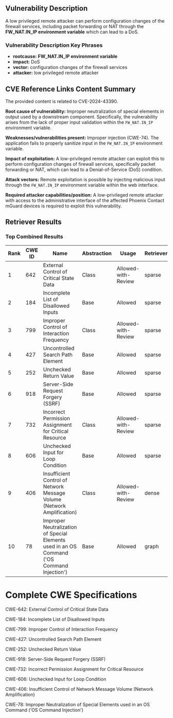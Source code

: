 ## Vulnerability Description
A low privileged remote attacker can perform configuration changes of the firewall services, including packet forwarding or NAT through the **FW_NAT.IN_IP environment variable** which can lead to a DoS.

### Vulnerability Description Key Phrases
- **rootcause:** **FW_NAT.IN_IP environment variable**
- **impact:** DoS
- **vector:** configuration changes of the firewall services
- **attacker:** low privileged remote attacker

## CVE Reference Links Content Summary
The provided content is related to CVE-2024-43390.

**Root cause of vulnerability:**
Improper neutralization of special elements in output used by a downstream component. Specifically, the vulnerability arises from the lack of proper input validation within the `FW_NAT.IN_IP` environment variable.

**Weaknesses/vulnerabilities present:**
Improper injection (CWE-74). The application fails to properly sanitize input in the `FW_NAT.IN_IP` environment variable.

**Impact of exploitation:**
A low-privileged remote attacker can exploit this to perform configuration changes of firewall services, specifically packet forwarding or NAT, which can lead to a Denial-of-Service (DoS) condition.

**Attack vectors:**
Remote exploitation is possible by injecting malicious input through the `FW_NAT.IN_IP` environment variable within the web interface.

**Required attacker capabilities/position:**
A low-privileged remote attacker with access to the administrative interface of the affected Phoenix Contact mGuard devices is required to exploit this vulnerability.

## Retriever Results

### Top Combined Results

| Rank | CWE ID | Name | Abstraction | Usage  | Retrievers | Individual Scores |
|------|--------|------|-------------|-------|------------|-------------------|
| 1 | 642 | External Control of Critical State Data | Class | Allowed-with-Review | sparse | 0.200 |
| 2 | 184 | Incomplete List of Disallowed Inputs | Base | Allowed | sparse | 0.180 |
| 3 | 799 | Improper Control of Interaction Frequency | Class | Allowed-with-Review | sparse | 0.178 |
| 4 | 427 | Uncontrolled Search Path Element | Base | Allowed | sparse | 0.178 |
| 5 | 252 | Unchecked Return Value | Base | Allowed | sparse | 0.175 |
| 6 | 918 | Server-Side Request Forgery (SSRF) | Base | Allowed | sparse | 0.174 |
| 7 | 732 | Incorrect Permission Assignment for Critical Resource | Class | Allowed-with-Review | sparse | 0.172 |
| 8 | 606 | Unchecked Input for Loop Condition | Base | Allowed | sparse | 0.172 |
| 9 | 406 | Insufficient Control of Network Message Volume (Network Amplification) | Class | Allowed-with-Review | dense | 0.524 |
| 10 | 78 | Improper Neutralization of Special Elements used in an OS Command ('OS Command Injection') | Base | Allowed | graph | 0.003 |



# Complete CWE Specifications

CWE-642: External Control of Critical State Data

CWE-184: Incomplete List of Disallowed Inputs

CWE-799: Improper Control of Interaction Frequency

CWE-427: Uncontrolled Search Path Element

CWE-252: Unchecked Return Value

CWE-918: Server-Side Request Forgery (SSRF)

CWE-732: Incorrect Permission Assignment for Critical Resource

CWE-606: Unchecked Input for Loop Condition

CWE-406: Insufficient Control of Network Message Volume (Network Amplification)

CWE-78: Improper Neutralization of Special Elements used in an OS Command ('OS Command Injection')
